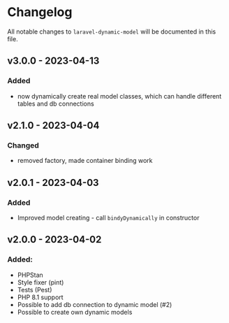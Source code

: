 # Changelog

All notable changes to `laravel-dynamic-model` will be documented in this file.

## v3.0.0 - 2023-04-13

### Added

- now dynamically create real model classes, which can handle different tables and db connections

## v2.1.0 - 2023-04-04

### Changed

- removed factory, made container binding work

## v2.0.1 - 2023-04-03

### Added

- Improved model creating - call `bindyDynamically` in constructor

## v2.0.0 - 2023-04-02

### Added:

- PHPStan
- Style fixer (pint)
- Tests (Pest)
- PHP 8.1 support
- Possible to add db connection to dynamic model (#2)
- Possible to create own dynamic models
